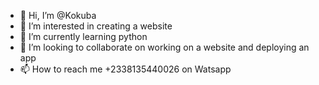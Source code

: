 - 👋 Hi, I’m @Kokuba
- 👀 I’m interested in creating a website
- 🌱 I’m currently learning python
- 💞️ I’m looking to collaborate on working on a website and deploying an app
- 📫 How to reach me +2338135440026 on Watsapp

<!---
Kokuba/Kokuba is a ✨ special ✨ repository because its `README.md` (this file) appears on your GitHub profile.
You can click the Preview link to take a look at your changes.
--->
